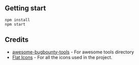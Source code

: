 ## Getting start

```
npm install
npm start
```


## Credits

- [awesome-bugbounty-tools](https://github.com/vavkamil/awesome-bugbounty-tools) - For awesome tools directory
- [Flat Icons](https://www.flaticon.com/) - For all the icons used in the project.
